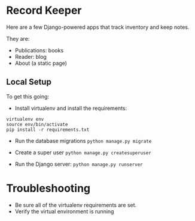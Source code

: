 # Record Keeper

Here are a few Django-powered apps that track inventory and keep notes.

They are:

* Publications: books
* Reader: blog
* About (a static page)

## Local Setup

To get this going:
* Install virtualenv and install the requirements:

```
virtualenv env
source env/bin/activate
pip install -r requirements.txt
```

* Run the database migrations
`python manage.py migrate`

* Create a super user
`python manage.py createsuperuser`

* Run the Django server:
`python manage.py runserver`

Troubleshooting
===============
* Be sure all of the virtualenv requirements are set.
* Verify the virtual environment is running

